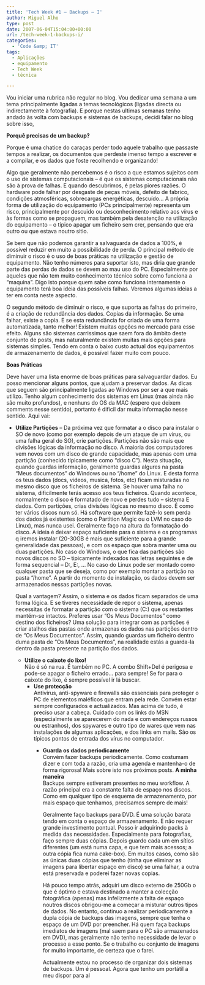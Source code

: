 ```yaml
---
title: 'Tech Week #1 – Backups – I'
author: Miguel Alho
type: post
date: 2007-06-04T15:04:00+00:00
url: /tech-week-1-backups-i/
categories:
  - 'Code &amp; IT'
tags:
  - Aplicações
  - equipamento
  - Tech Week
  - técnica

---
```

Vou iniciar uma rubrica não regular no blog. Vou dedicar uma semana a um tema principalmente ligadas a temas tecnológicos (ligadas directa ou indirectamente à fotografia). E porque nestas ultimas semanas tenho andado às volta com backups e sistemas de backups, decidi falar no blog sobre isso, 

<span style="font-weight:bold;">Porquê precisas de um backup?</span>

Porque é uma chatice do caraças perder todo aquele trabalho que passaste tempos a realizar, os documentos que perdeste imenso tempo a escrever e a compilar, e os dados que foste recolhendo e organizando!

Algo que geralmente não percebemos é o risco a que estamos sujeitos com o uso de sistemas computacionais &#8211; é que os sistemas computacionais não são à prova de falhas. E quando descubrimos, é pelas piores razões. O hardware pode falhar por desgaste de peças móveis, defeito de fabrico, condições atmosféricas, sobrecargas energéticas, descuído&#8230; A própria forma de utilização do equipamento (PCs principalmente) representa um risco, principalmente por descuido ou desconhecimento relativo aos vírus e às formas como se propaguem, mas também pela desatenção na utilização do equipamento &#8211; o típico apagar um ficheiro sem crer, pensando que era outro ou que estava noutro sitio. 

Se bem que não podemos garantir a salvaguarda de dados a 100%, é possível reduzir em muito a possibilidade de perda. O principal método de diminuir o risco é o uso de boas práticas na utilização e gestão de equipamento. Não tenho números para suportar isto, mas diria que grande parte das perdas de dados se devem ao mau uso do PC. Especialmente por aqueles que não tem muito conhecimento técnico sobre como funciona a &#8220;maquina&#8221;. Digo isto porque quem sabe como funciona internamente o equipamento terá boa ideia das possíveis falhas. Veremos algumas ideias a ter em conta neste aspecto.

O segundo método de diminuir o risco, e que suporta as falhas do primeiro, é a criação de redundância dos dados. Copias da informação. Se uma falhar, existe a copia. E se esta redundância for criada de uma forma automatizada, tanto melhor! Existem muitas opções no mercado para esse efeito. Alguns são sistemas carrissimos que saem fora do âmbito deste conjunto de posts, mas naturalmente existem muitas mais opções para sistemas simples. Tendo em conta o baixo custo actual dos equipamentos de armazenamento de dados, é possível fazer muito com pouco. 

<span style="font-weight:bold;">Boas Práticas</span>

Deve haver uma lista enorme de boas práticas para salvaguardar dados. Eu posso mencionar alguns pontos, que ajudam a preservar dados. As dicas que seguem são principalmente ligadas ao Windows por ser a que mais utilizo. Tenho algum conhecimento dos sistemas em Linux (mas ainda não são muito profundos), e nenhuns do OS da MAC (espero que deixem comments nesse sentido), portanto é dificil dar muita informação nesse sentido. Aqui vai:

  * <span style="font-weight:bold;">Utilize Partições</span> &#8211; Da próxima vez que formatar a o disco para instalar o SO de novo (como por exemplo depois de um ataque de um virus, ou uma falha geral do SO), crie partições. Partições não são mais que divisões lógicas da informação no disco. A maioria dos computadores vem novos com um disco de grande capacidade, mas apenas com uma partição (conhecido tipicamente como &#8220;disco C&#8221;). Nesta situação, quando guardas informação, geralmente guardas algures na pasta &#8220;Meus documentos&#8221; do Windows ou no &#8220;/home&#8221; do Linux. E desta forma os teus dados (docs, videos, musica, fotos, etc) ficam misturadas no mesmo disco que os ficheiros de sistema. Se houver uma falha no sistema, dificilmente terás acesso aos teus ficheiros. Quando acontece, normalmente o disco é formatado de novo e perdes tudo &#8211; sistema E dados. 
    Com partições, crias divisões lógicas no mesmo disco. É como ter vários discos num só. Há software que permite fazê-lo sem perda dos dados já existentes (como o Partition Magic ou o LVM no caso do Linux), mas nunca usei. Geralmente faço na altura da formatação do disco. A ideia é deixar espaço suficiente para o sistema e os programas q iremos instalar (20-30GB é mais que suficiente para a grande generalidade das pessoas), e com os espaço que sobra manter uma ou duas partições. No caso do Windows, o que fica das partições são novos discos no SO &#8211; tipicamente indexados nas letras seguintes e de forma sequencial &#8211; D:, E:, &#8230; No caso do Linux pode ser montado como qualquer pasta que se deseja, como por exemplo montar a partição na pasta &#8220;/home&#8221;. A partir do momento de instalação, os dados devem ser armazenados nessas partições novas. 
    
    Qual a vantagem? Assim, o sistema e os dados ficam separados de uma forma lógica. E se tiveres necessidade de repor o sistema, apenas necessitas de formatar a partição com o sistema (C:) que os restantes mantém-se intactos. Preferes usar &#8220;Os Meus Documentos&#8221; como destino dos ficheiros? Uma solução para integrar com as partições é criar atalhos das pastas onde armazenas os dados nas partições dentro de &#8220;Os Meus Documentos&#8221;. Assim, quando guardas um ficheiro dentro duma pasta de &#8220;Os Meus Documentos&#8221;, na realidade estás a guarda-la dentro da pasta presente na partição dos dados.
    
      * <span style="font-weight:bold;">Utilize o caixote do lixo!</span>  
        Não é só na rua. É também no PC. A combo Shift+Del é perigosa e pode-se apagar o ficheiro errado&#8230; para sempre! Se for para o caixote do lixo, é sempre possível ir lá buscar. 
          * <span style="font-weight:bold;">Use protecção</span>  
            Antivirus, anti-spyware e firewalls são essenciais para proteger o PC de elementos maléficos que entram pela rede. Convém estar sempre configurados e actualizados. Mas acima de tudo, é preciso usar a cabeça. Cuidado com os links do MSN (especialmente se aparecerem do nada e com endereços russos ou estranhos), dos spywares e outro tipo de wares que vem nas instalações de algumas aplicações, e dos links em mails. São os típicos pontos de entrada dos vírus no computador. 
              * <span style="font-weight:bold;">Guarda os dados periodicamente</span>  
                Convém fazer backups periodicamente. Como costumam dizer e com toda a razão, cria uma agenda e mantenha-o de forma rigorosa! Mais sobre isto nos próximos posts. 
                <span style="font-weight:bold;">A minha maneira</span>  
                Backups sempre estiveram presentes no meu workflow. A razão principal era a constante falta de espaço nos discos. Como em qualquer tipo de esquema de armazenamento, por mais espaço que tenhamos, precisamos sempre de mais!
                
                Geralmente faço backups para DVD. É uma solução barata tendo em conta o espaço de armazenamento. E não requer grande investimento pontual. Posso ir adquirindo packs à medida das necessidades. Especialmente para fotografias, faço sempre duas cópias. Depois guardo cada um em sítios diferentes (um está numa capa, e que tem mais acessos; a outra cópia fica numa cake-box). Em muitos casos, como são as únicas duas cópias que tenho (tinha que eliminar as imagens para libertar espaço em disco) se uma falhar, a outra está preservada e poderei fazer novas copias.
                
                Há pouco tempo atrás, adquiri um disco externo de 250Gb o que é óptimo e estava destinado a manter a colecção fotográfica (apenas) mas infelizmente a falta de espaço noutros discos obrigou-me a começar a misturar outros tipos de dados. No entanto, continuo a realizar periodicamente a dupla cópia de backups das imagens, sempre que tenha o espaço de um DVD por preencher. Há quem faça backups imediatos de imagens (mal saem para o PC são armazenados em DVD), mas geralmente não tenho necessidade de levar o processo a esse ponto. Se o trabalho ou conjunto de imagens for muito importante, de certeza que o farei.
                
                Actualmente estou no processo de organizar dois sistemas de backups. Um é pessoal. Agora que tenho um portátil a meu dispor para al